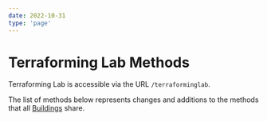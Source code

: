 ```yaml
---
date: 2022-10-31
type: 'page'
---
```


# Terraforming Lab Methods

Terraforming Lab is accessible via the URL `/terraforminglab`.

The list of methods below represents changes and additions to the methods that all [Buildings](/api/Buildings) share.
